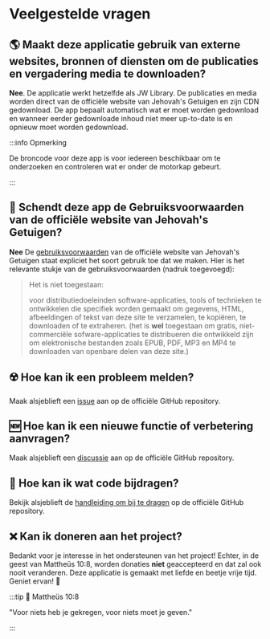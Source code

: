 # Veelgestelde vragen

## :earth_americas: Maakt deze applicatie gebruik van externe websites, bronnen of diensten om de publicaties en vergadering media te downloaden?

**Nee**. De applicatie werkt hetzelfde als JW Library. De publicaties en media worden direct van de officiële website van Jehovah's Getuigen en zijn CDN gedownload. De app bepaalt automatisch wat er moet worden gedownload en wanneer eerder gedownloade inhoud niet meer up-to-date is en opnieuw moet worden gedownload.

:::info Opmerking

De broncode voor deze app is voor iedereen beschikbaar om te onderzoeken en controleren wat er onder de motorkap gebeurt.

:::

## :thinking: Schendt deze app de Gebruiksvoorwaarden van de officiële website van Jehovah's Getuigen?

**Nee** De [gebruiksvoorwaarden](https://www.jw.org/finder?docid=1011511&prefer=content) van de officiële website van Jehovah's Getuigen staat expliciet het soort gebruik toe dat we maken. Hier is het relevante stukje van de gebruiksvoorwaarden (nadruk toegevoegd):

> Het is niet toegestaan:
>
> voor distributiedoeleinden software-applicaties, tools of technieken te ontwikkelen die specifiek worden gemaakt om gegevens, HTML, afbeeldingen of tekst van deze site te verzamelen, te kopiëren, te downloaden of te extraheren. (het is **wel** toegestaan om gratis, niet-commerciële sofware-applicaties te distribueren die ontwikkeld zijn om elektronische bestanden zoals EPUB, PDF, MP3 en MP4 te downloaden van openbare delen van deze site.)

## :radioactive: Hoe kan ik een probleem melden?

Maak alsjeblieft een [issue](https://github.com/sircharlo/meeting-media-manager/issues) aan op de officiële GitHub repository.

## :new: Hoe kan ik een nieuwe functie of verbetering aanvragen?

Maak alsjeblieft een [discussie](https://github.com/sircharlo/meeting-media-manager/discussions) aan op de officiële GitHub repository.

## :handshake: Hoe kan ik wat code bijdragen?

Bekijk alsjeblieft de [handleiding om bij te dragen](https://github.com/sircharlo/meeting-media-manager/blob/master/CONTRIBUTING.md) op de officiële GitHub repository.

## :x: Kan ik doneren aan het project?

Bedankt voor je interesse in het ondersteunen van het project! Echter, in de geest van Mattheüs 10:8, worden donaties **niet** geaccepteerd en dat zal ook nooit veranderen. Deze applicatie is gemaakt met liefde en beetje vrije tijd. Geniet ervan! :tada:

:::tip :book: Mattheüs 10:8

"Voor niets heb je gekregen, voor niets moet je geven."

:::
